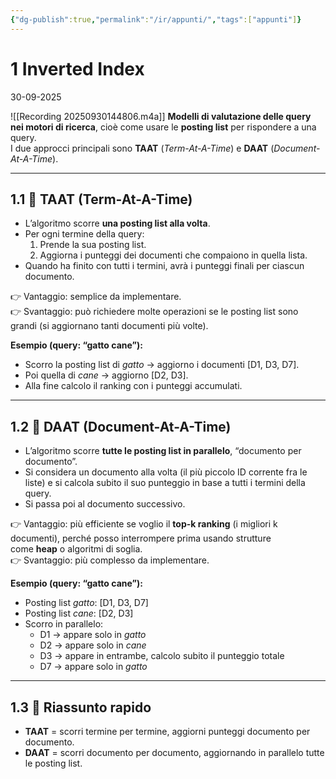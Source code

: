 ```yaml
---
{"dg-publish":true,"permalink":"/ir/appunti/","tags":["appunti"]}
---
```



# 1 Inverted Index
30-09-2025


![[Recording 20250930144806.m4a]]
**Modelli di valutazione delle query nei motori di ricerca**, cioè come usare le **posting list** per rispondere a una query.  
I due approcci principali sono **TAAT** (_Term-At-A-Time_) e **DAAT** (_Document-At-A-Time_).

---

## 1.1 🔹 TAAT (Term-At-A-Time)

- L’algoritmo scorre **una posting list alla volta**.
- Per ogni termine della query:
    1. Prende la sua posting list.
    2. Aggiorna i punteggi dei documenti che compaiono in quella lista.
- Quando ha finito con tutti i termini, avrà i punteggi finali per ciascun documento.

👉 Vantaggio: semplice da implementare.  
👉 Svantaggio: può richiedere molte operazioni se le posting list sono grandi (si aggiornano tanti documenti più volte).

**Esempio (query: “gatto cane”):**
- Scorro la posting list di _gatto_ → aggiorno i documenti [D1, D3, D7].
- Poi quella di _cane_ → aggiorno [D2, D3].
- Alla fine calcolo il ranking con i punteggi accumulati.
---

## 1.2 🔹 DAAT (Document-At-A-Time)

- L’algoritmo scorre **tutte le posting list in parallelo**, “documento per documento”.
- Si considera un documento alla volta (il più piccolo ID corrente fra le liste) e si calcola subito il suo punteggio in base a tutti i termini della query.    
- Si passa poi al documento successivo.

👉 Vantaggio: più efficiente se voglio il **top-k ranking** (i migliori k documenti), perché posso interrompere prima usando strutture come **heap** o algoritmi di soglia.  
👉 Svantaggio: più complesso da implementare.

**Esempio (query: “gatto cane”):**
- Posting list _gatto_: [D1, D3, D7]
- Posting list _cane_: [D2, D3]
- Scorro in parallelo:
    - D1 → appare solo in _gatto_
    - D2 → appare solo in _cane_
    - D3 → appare in entrambe, calcolo subito il punteggio totale
    - D7 → appare solo in _gatto_
---

## 1.3 🔑 Riassunto rapido

- **TAAT** = scorri termine per termine, aggiorni punteggi documento per documento.
- **DAAT** = scorri documento per documento, aggiornando in parallelo tutte le posting list.